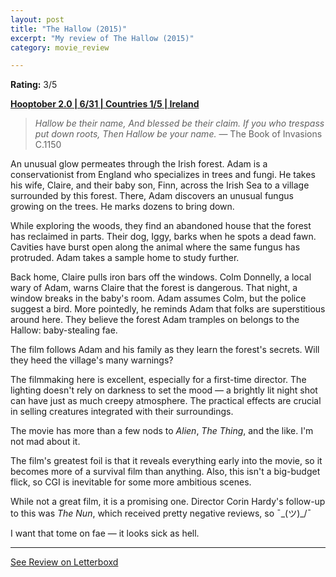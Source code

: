```yaml
---
layout: post
title: "The Hallow (2015)"
excerpt: "My review of The Hallow (2015)"
category: movie_review

---
```


**Rating:** 3/5

<b><a href="https://boxd.it/pRPis/detail" title="Hooptober 2.0 | 6/31 | Countries 1/5 | Ireland">Hooptober 2.0 | 6/31 | Countries 1/5 | Ireland</a></b>

<blockquote><i>Hallow be their name,
And blessed be their claim.
If you who trespass put down roots,
Then Hallow be your name.</i>
— The Book of Invasions C.1150</blockquote>
An unusual glow permeates through the Irish forest. Adam is a conservationist from England who specializes in trees and fungi. He takes his wife, Claire, and their baby son, Finn, across the Irish Sea to a village surrounded by this forest. There, Adam discovers an unusual fungus growing on the trees. He marks dozens to bring down.

While exploring the woods, they find an abandoned house that the forest has reclaimed in parts. Their dog, Iggy, barks when he spots a dead fawn. Cavities have burst open along the animal where the same fungus has protruded. Adam takes a sample home to study further.

Back home, Claire pulls iron bars off the windows. Colm Donnelly, a local wary of Adam, warns Claire that the forest is dangerous. That night, a window breaks in the baby's room. Adam assumes Colm, but the police suggest a bird. More pointedly, he reminds Adam that folks are superstitious around here. They believe the forest Adam tramples on belongs to the Hallow: baby-stealing fae.

The film follows Adam and his family as they learn the forest's secrets. Will they heed the village's many warnings?

The filmmaking here is excellent, especially for a first-time director. The lighting doesn't rely on darkness to set the mood — a brightly lit night shot can have just as much creepy atmosphere. The practical effects are crucial in selling creatures integrated with their surroundings.

The movie has more than a few nods to <i>Alien</i>, <i>The Thing</i>, and the like. I'm not mad about it.

The film's greatest foil is that it reveals everything early into the movie, so it becomes more of a survival film than anything. Also, this isn't a big-budget flick, so CGI is inevitable for some more ambitious scenes.

While not a great film, it is a promising one. Director Corin Hardy's follow-up to this was <i>The Nun</i>, which received pretty negative reviews, so ¯\_(ツ)_/¯ 

I want that tome on fae — it looks sick as hell.

<hr>

[See Review on Letterboxd](https://boxd.it/6PnunR)
